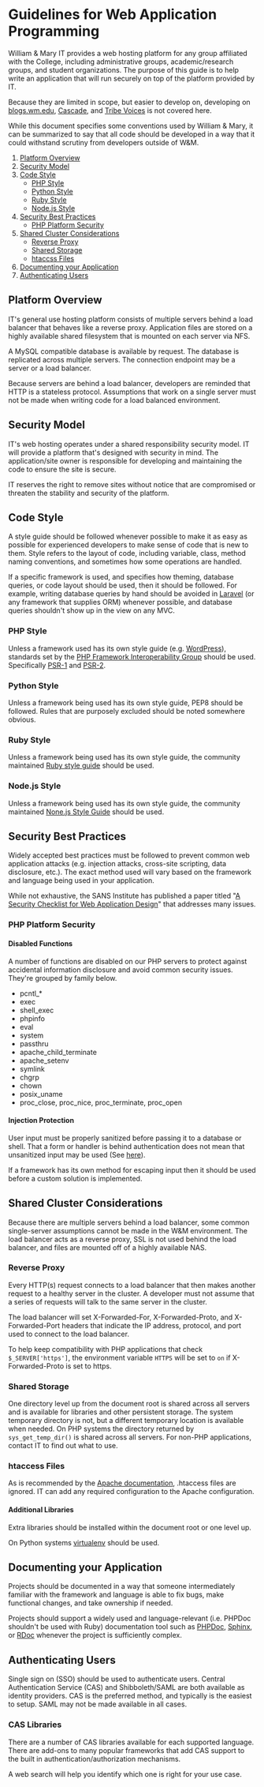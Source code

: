 Guidelines for Web Application Programming
==========================================

William & Mary IT provides a web hosting platform for any group affiliated with the College,
including administrative groups, academic/research groups, and student organizations.
The purpose of this guide is to help write an application that will run securely on top of the
platform provided by IT.

Because they are limited in scope, but easier to develop on, developing on
[blogs.wm.edu](http://blogs.wm.edu),
[Cascade](http://www.wm.edu/offices/webanddesign/web/cascade/index.php), and
[Tribe Voices](http://www.wm.edu/offices/webanddesign/web/tribevoices/index.php) is not
covered here.

While this document specifies some conventions used by William & Mary, it can be
summarized to say that all code should be developed in a way that it could withstand
scrutiny from developers outside of W&M.

1. [Platform Overview](#platform-overview)
2. [Security Model](#security-model)
3. [Code Style](#code-style)
    - [PHP Style](#php-style)
    - [Python Style](#pyton-style)
    - [Ruby Style](#ruby-style)
    - [Node.js Style](#nodejs-style)
4. [Security Best Practices](#security-best-practices)
    - [PHP Platform Security](#php-platform-security)
5. [Shared Cluster Considerations](#shared-cluster-considerations)
    - [Reverse Proxy](#reverse-proxy)
    - [Shared Storage](#shared-storage)
    - [htaccss Files](#htaccess-files)
6. [Documenting your Application](#documenting-your-application)
7. [Authenticating Users](#authenticating-users)

## Platform Overview

IT's general use hosting platform consists of multiple servers behind a load balancer
that behaves like a reverse proxy. Application files are stored on a highly available
shared filesystem that is mounted on each server via NFS.

A MySQL compatible database is available by request. The database is replicated across
multiple servers. The connection endpoint may be a server or a load balancer.

Because servers are behind a load balancer, developers are reminded that HTTP is a
stateless protocol. Assumptions that work on a single server must not be made when
writing code for a load balanced environment.

## Security Model

IT's web hosting operates under a shared responsibility security model. IT will provide a
platform that's designed with security in mind. The application/site owner is responsible for
developing and maintaining the code to ensure the site is secure.

IT reserves the right to remove sites without notice that are compromised or threaten the
stability and security of the platform.

## Code Style

A style guide should be followed whenever possible to make it as easy as possible for
experienced developers to make sense of code that is new to them. Style refers to the layout
of code, including variable, class, method naming conventions, and sometimes how some
operations are handled.

If a specific framework is used, and specifies how theming, database queries, or code
layout should be used, then it should be followed. For example, writing database queries by hand should
be avoided in [Laravel](https://laravel.com/docs/5.2/queries) (or any framework that
supplies ORM) whenever possible, and database queries shouldn't show up in the view
on any MVC.

### PHP Style

Unless a framework used has its own style guide (e.g.
[WordPress](https://make.wordpress.org/core/handbook/best-practices/coding-standards/php/)), standards
set by the [PHP Framework Interoperability Group](http://www.php-fig.org/) should be used. Specifically
[PSR-1](http://www.php-fig.org/psr/psr-1/) and [PSR-2](http://www.php-fig.org/psr/psr-1/).

### Python Style

Unless a framework being used has its own style guide, PEP8 should be followed. Rules
that are purposely excluded should be noted somewhere obvious.

### Ruby Style

Unless a framework being used has its own style guide, the community maintained
[Ruby style guide](https://github.com/bbatsov/ruby-style-guide) should be used.

### Node.js Style

Unless a framework being used has its own style guide, the community maintained
[None.js Style Guide](https://github.com/felixge/node-style-guide) should be used.


## Security Best Practices

Widely accepted best practices must be followed to prevent common web application
attacks (e.g. injection attacks, cross-site scripting, data disclosure, etc.). The
exact method used will vary based on the framework and language being used in
your application.

While not exhaustive, the SANS Institute has published a paper titled "[A Security
Checklist for Web Application Design](https://www.sans.org/reading-room/whitepapers/securecode/security-checklist-web-application-design-1389)"
that addresses many issues.

### PHP Platform Security

#### Disabled Functions

A number of functions are disabled on our PHP servers to protect against accidental information
disclosure and avoid common security issues. They're grouped by family below.

* pcntl_*
* exec
* shell_exec
* phpinfo
* eval
* system
* passthru
* apache_child_terminate
* apache_setenv
* symlink
* chgrp
* chown
* posix_uname
* proc_close, proc_nice, proc_terminate, proc_open

#### Injection Protection

User input must be properly sanitized before passing it to a database or shell. That
a form or handler is behind authentication does not mean that unsanitized input may be used
(See [here](https://xkcd.com/327/)).

If a framework has its own method for escaping input then it should be used before a
custom solution is implemented.

## Shared Cluster Considerations

Because there are multiple servers behind a load balancer, some common single-server
assumptions cannot be made in the W&M environment. The load balancer acts as a reverse
proxy, SSL is not used behind the load balancer, and files are mounted off of a highly available NAS.

### Reverse Proxy

Every HTTP(s) request connects to a load balancer that then makes another request to a
healthy server in the cluster. A developer must not assume that a series of requests
will talk to the same server in the cluster.

The load balancer will set X-Forwarded-For, X-Forwarded-Proto, and X-Forwarded-Port headers
that indicate the IP address, protocol, and port used to connect to the load balancer.

To help keep compatibility with PHP applications that check `$_SERVER['https']`, the
environment variable `HTTPS` will be set to `on` if X-Forwarded-Proto is set to https.

### Shared Storage

One directory level up from the document root is shared across all servers and is available
for libraries and other persistent storage. The system temporary
directory is not, but a different temporary location is available when needed. On PHP systems
the directory returned by `sys_get_temp_dir()` is shared across all servers. For non-PHP
applications, contact IT to find out what to use.

### htaccess Files

As is recommended by the
[Apache documentation](https://httpd.apache.org/docs/current/howto/htaccess.html#when),
.htaccess files are ignored. IT can add any required configuration to the Apache
configuration.

#### Additional Libraries

Extra libraries should be installed within the document root or one level up.

On Python systems [virtualenv](https://virtualenv.pypa.io/en/stable/) should be used.

## Documenting your Application

Projects should be documented in a way that someone intermediately familiar with the
framework and language is able to fix bugs, make functional changes, and take ownership
if needed.

Projects should support a widely used and language-relevant (i.e. PHPDoc shouldn't be used with Ruby)
documentation tool such as [PHPDoc](https://www.phpdoc.org/),
[Sphinx](http://www.sphinx-doc.org/en/stable/), or [RDoc](https://github.com/rdoc/rdoc) whenever
the project is sufficiently complex.

## Authenticating Users

Single sign on (SSO) should be used to authenticate users. Central Authentication
Service (CAS) and Shibboleth/SAML are both available as identity providers. CAS is the
preferred method, and typically is the easiest to setup. SAML may not be made available
in all cases.

### CAS Libraries

There are a number of CAS libraries available for each supported language. There are add-ons
to many popular frameworks that add CAS support to the built in authentication/authorization
mechanisms.

A web search will help you identify which one is right for your use case.
